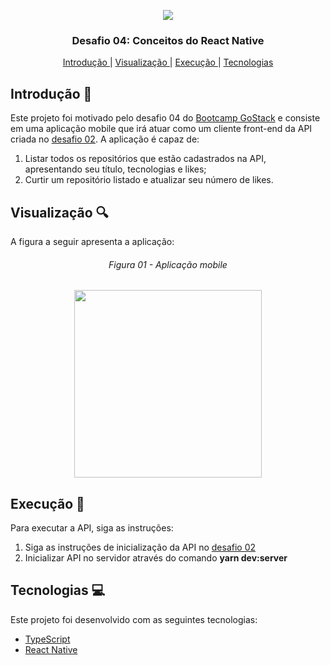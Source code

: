 <p align="center">
  <img src="https://res.cloudinary.com/dqqh1oigi/image/upload/v1594992537/Challenge%20Gostack%2006/GoStack_b27dh5.png" /> </br>
</p>

<h3 align="center">
  Desafio 04: Conceitos do React Native
</h3>

<p align="center">
  <a href="#Introdução-memo"> Introdução </a>
   | 
  <a href="#Visualização-mag"> Visualização </a>
   | 
  <a href="#Execução-rocket"> Execução </a>
   | 
  <a href="#Tecnologias-computer"> Tecnologias </a>
</p>

## Introdução :memo:

Este projeto foi motivado pelo desafio 04 do [Bootcamp GoStack](https://rocketseat.com.br/gostack) e consiste em uma aplicação mobile que 
irá atuar como um cliente front-end da API criada no [desafio 02](https://github.com/DyegoWolf/challenge-gostack-02). A aplicação é capaz de:

<p>
  <ol>
    <li> Listar todos os repositórios que estão cadastrados na API, apresentando seu título, tecnologias e likes; </li>
    <li> Curtir um repositório listado e atualizar seu número de likes. </li>
  </ol>
</p>

## Visualização :mag:

A figura a seguir apresenta a aplicação:

<h6 align="center"> Figura 01 - Aplicação mobile </h6>
<p align="center">
  <img src="https://res.cloudinary.com/dqqh1oigi/image/upload/v1596166084/Challenge%20GoStack%2004/Screenshot_20200626-223505_zvhn7v.png" 
       width=300 /> 
  </br>
</p>

## Execução :rocket:

Para executar a API, siga as instruções:

<p>
  <ol>
    <li> Siga as instruções de inicialização da API no <a href="https://github.com/DyegoWolf/challenge-gostack-02">desafio 02</a> </li>
    <li> Inicializar API no servidor através do comando <b>yarn dev:server</b> </li>
  </ol>
</p>

## Tecnologias :computer:

Este projeto foi desenvolvido com as seguintes tecnologias:

- [TypeScript](https://www.typescriptlang.org/)
- [React Native](https://react-native.rocketseat.dev/)
